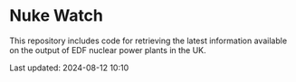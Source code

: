 # Nuke Watch

This repository includes code for retrieving the latest information available on the output of EDF nuclear power plants in the UK.

Last updated: 2024-08-12 10:10
